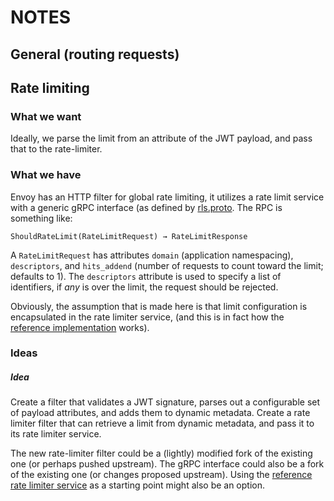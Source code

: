 NOTES
=====


General (routing requests)
--------------------------


Rate limiting
-------------

### What we want
Ideally, we parse the limit from an attribute of the JWT payload, and
pass that to the rate-limiter.

### What we have
Envoy has an HTTP filter for global rate limiting, it utilizes a rate
limit service with a generic gRPC interface (as defined by
[rls.proto].  The RPC is something like:

    ShouldRateLimit(RateLimitRequest) → RateLimitResponse

A `RateLimitRequest` has attributes `domain` (application
namespacing), `descriptors`, and `hits_addend` (number of requests to
count toward the limit; defaults to 1).  The `descriptors` attribute
is used to specify a list of identifiers, if *any* is over the limit,
the request should be rejected.

Obviously, the assumption that is made here is that limit
configuration is encapsulated in the rate limiter service, (and this
is in fact how the [reference implementation][ratelimiter] works).

### Ideas

##### Idea
Create a filter that validates a JWT signature, parses out a
configurable set of payload attributes, and adds them to dynamic
metadata.  Create a rate limiter filter that can retrieve a limit from
dynamic metadata, and pass it to its rate limiter service.

The new rate-limiter filter could be a (lightly) modified fork of the
existing one (or perhaps pushed upstream).  The gRPC interface could
also be a fork of the existing one (or changes proposed upstream).
Using the [reference rate limiter service][ratelimiter] as a starting
point might also be an option.


[rls.proto]: https://github.com/envoyproxy/envoy/blob/master/api/envoy/service/ratelimit/v3/rls.proto
[ratelimiter]: https://github.com/lyft/ratelimiter
